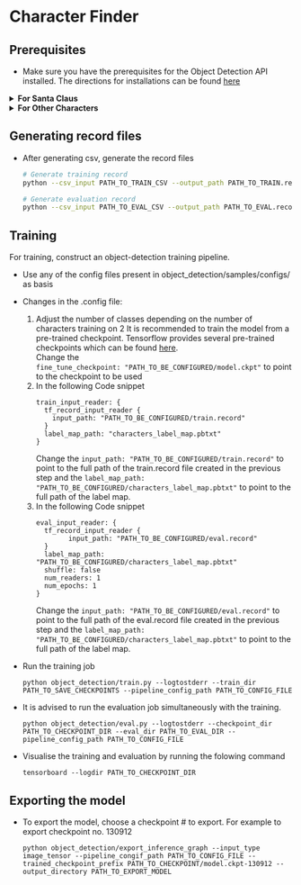 # Character Finder

## Prerequisites 
* Make sure you have the prerequisites for the Object Detection API installed. The directions for installations can be found [here](https://github.com/tensorflow/models/blob/master/research/object_detection/g3doc/installation.md)

<details>
<summary><b>For Santa Claus</b></summary>

* Download the [training](https://www.dropbox.com/s/c8tbm4obfdupqgs/santa.zip?dl=1) images in character-finder/characters directory  and [evaluation](https://www.dropbox.com/s/xij9f2r1wzksfso/santa.zip?dl=1) images in the characterfinder/eval\_image directory

**This only downloads the images for Santa Claus.**

Run the following commands 
```
 # Unzip the contents
 # From character-finder/characters
 unzip santa.zip  
 # From character-finder/eval_images
 unzip santa.zip
 
 # From character-finder/
 python change_csv.py
 # This will change the path in the already existing csvs to point to the images in the correct directory
 
```
</details>
<details>
<summary><b>For Other Characters</b></summary>

* Make a new directory in the character-finder/characters folder and name it the character. For example <br>
	` mkdir characters/foobar ` <br> Similarly do the same for the evaluation images <br>
	` mkdir eval_images/foobar ` <br>

* Save all training images for that character in `characters/foobar` and the evaluation images in `eval\_images/foobar`
* Next step is to get bounding box imformation about the characters and store it in a csv which will later be converted to tf.record file. Done for both training and evaluation images.
* Run the following command
	```
	# For Training Images
	python detect_labels.py --annotation_file PATH_TO_CSV --images characters/
	# For Evaluation Images
	python detect_labels.py --annotation_file PATH_TO_CSV --images eval_images/
	```
**Note: Already existing train.csv and eval.csv have bounding box information for images of Santa Claus**
* Label the images by clicking on the top left of the characters face first and then on the bottom right

	![](https://media.giphy.com/media/xUNd9BNT18JAOzc0wM/giphy.gif)
* Modify the `characters_label_map.pbtext` file depending on number of characters. For example
	```
	item {
	    id: 1
	    name: foobar1
	}
	item {
	    id: 2
	    name: foobar2
	}
	```
</details>

## Generating record files


* After generating csv, generate the record files
	 ``` bash
	# Generate training record
	python --csv_input PATH_TO_TRAIN_CSV --output_path PATH_TO_TRAIN.record --label_map_path characters_label_map.pbtext 
	``` 
	``` bash
	# Generate evaluation record
	python --csv_input PATH_TO_EVAL_CSV --output_path PATH_TO_EVAL.record --label_map_path characters_label_map.pbtext 
	```


## Training
For training, construct an object-detection training pipeline. 
* Use any of the config files present in object\_detection/samples/configs/ as basis

* Changes in the .config file:
	1. Adjust the number of classes depending on the number of characters training on
	2 It is recommended to train the model from a pre-trained checkpoint. Tensorflow provides several pre-trained checkpoints which can be found [here](https://github.com/tensorflow/models/blob/master/research/object_detection/g3doc/detection_model_zoo.md). <br> 
	Change the<br> ` fine_tune_checkpoint: "PATH_TO_BE_CONFIGURED/model.ckpt" ` to point to the checkpoint to be used 
	3. In the following Code snippet
		```
		train_input_reader: {
		  tf_record_input_reader {
		    input_path: "PATH_TO_BE_CONFIGURED/train.record"
		  }
		  label_map_path: "characters_label_map.pbtxt"
		}
		```
		Change the ` input_path: "PATH_TO_BE_CONFIGURED/train.record" ` to point to the full path of the train.record file created in the previous step and the ` label_map_path: "PATH_TO_BE_CONFIGURED/characters_label_map.pbtxt" ` to point to the full path of the label map.
	3. In the following Code snippet
		```
		eval_input_reader: {
  		  tf_record_input_reader {
    		    input_path: "PATH_TO_BE_CONFIGURED/eval.record"
  		  }
  		  label_map_path: "PATH_TO_BE_CONFIGURED/characters_label_map.pbtxt"
  		  shuffle: false
  		  num_readers: 1
  		  num_epochs: 1
		}
		```
		Change the ` input_path: "PATH_TO_BE_CONFIGURED/eval.record" ` to point to the full path of the eval.record file created in the previous step and the ` label_map_path: "PATH_TO_BE_CONFIGURED/characters_label_map.pbtxt" ` to point to the full path of the label map.

* Run the training job
	```
	python object_detection/train.py --logtostderr --train_dir PATH_TO_SAVE_CHECKPOINTS --pipeline_config_path PATH_TO_CONFIG_FILE
	```
* It is advised to run the evaluation job simultaneously with the training.
	```
	python object_detection/eval.py --logtostderr --checkpoint_dir PATH_TO_CHECKPOINT_DIR --eval_dir PATH_TO_EVAL_DIR --pipeline_config_path PATH_TO_CONFIG_FILE
	```
* Visualise the training and evaluation by running the folowing command
	```
	tensorboard --logdir PATH_TO_CHECKPOINT_DIR
	```

## Exporting the model
* To export the model, choose a checkpoint # to export. For example to export checkpoint no. 130912
	```
	python object_detection/export_inference_graph --input_type image_tensor --pipeline_congif_path PATH_TO_CONFIG_FILE --trained_checkpoint_prefix PATH_TO_CHECKPOINT/model.ckpt-130912 --output_directory PATH_TO_EXPORT_MODEL
